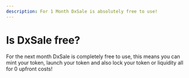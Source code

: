 ```yaml
---
description: For 1 Month DxSale is absolutely free to use!
---
```


# Is DxSale free?

For the next month DxSale is completely free to use, this means you can mint your token, launch your token and also lock your token or liquidity all for 0 upfront costs!
